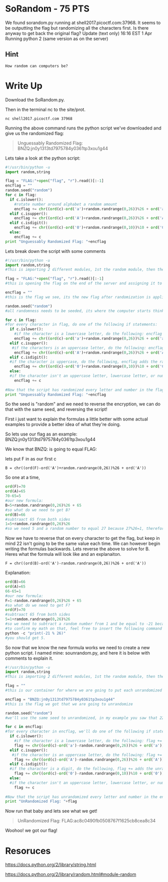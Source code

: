 # SoRandom - 75 PTS
We found sorandom.py running at shell2017.picoctf.com:37968. It seems to be outputting the flag but randomizing all the characters first. Is there anyway to get back the original flag?
Update (text only) 16:16 EST 1 Apr Running python 2 (same version as on the server)


## Hint
	How random can computers be?

# Write Up
Download the SoRandom.py.

Then in the terminal nc to the site/prot.

`nc shell2017.picoctf.com 37968`

Running the above command runs the python script we've downloaded and give us the randomized flag:

> Unguessably Randomized Flag: BNZQ:jn0y1313td7975784y0361tp3xou1g44

Lets take a look at the python script:

```python
#!/usr/bin/python -u
import random,string

flag = "FLAG:"+open("flag", "r").read()[:-1]
encflag = ""
random.seed("random")
for c in flag:
  if c.islower():
    #rotate number around alphabet a random amount
    encflag += chr((ord(c)-ord('a')+random.randrange(0,26))%26 + ord('a'))
  elif c.isupper():
    encflag += chr((ord(c)-ord('A')+random.randrange(0,26))%26 + ord('A'))
  elif c.isdigit():
    encflag += chr((ord(c)-ord('0')+random.randrange(0,10))%10 + ord('0'))
  else:
    encflag += c
print "Unguessably Randomized Flag: "+encflag
```

Lets break down the script with some comments

```python
#!/usr/bin/python -u
import random,string
#This is importing 2 different modules, 1st the random module, then the string module. Links about each module are provided in the resources sections.

flag = "FLAG:"+open("flag", "r").read()[:-1]
#this is opening the flag on the end of the server and assigning it to "flag"

encflag = ""
#this is the flag we see, its the new flag after randomization is applied to it.

random.seed("random")
#all randomness needs to be seeded, its where the computer starts thinking when it creates "radomness" true randomness does not actually exist, the computer needs a seed to start at.

for c in flag:
#for every character in flag, do one of the following if statements:
  if c.islower():
    #if the character is a lowercase letter, do the following: encflag adds the randomized character to the encflag value. in order to randomize the letter, this string (ord(c)-ord('a')) turns the letter into unicode and then subtracts 97 from it. 97 is the unicode of 'a'. random.randomrange uses the seed from above to randomly select a number between 0 and 26, then says to modulu 26 it. We then take that value and add it to 97 again, so that the unicode represents a valid lower case letter.
    encflag += chr((ord(c)-ord('a')+random.randrange(0,26))%26 + ord('a'))
  elif c.isupper():
   #if the characters is an uppercase letter, do the following: encflag adds the randomized character to the encflag value. in order to randomize the letter, this string (ord(c)-ord('A')) turns the letter into unicode and then subtracts 65 from it. 65 is the unicode of 'A'. random.randomrange uses the seed from above to randomly select a number between 0 and 26, then says to modulu 26 it. We then take that value and add it to 65 again, so that the unicode represents a valid upper case letter.
    encflag += chr((ord(c)-ord('A')+random.randrange(0,26))%26 + ord('A'))
  elif c.isdigit():
  #if the character is uppercase, do the following, encflag adds the randomized character to the encflag value. in order to randomize the number, this string (ord(c)-ord('0')) turns the number into unicode and then subtracts 48 from it. 48 is the unicode of '0'. random.randomrange uses the seed from above to randomly select a number between 0 and 10, then says to modulu 10 it. We then take that value and add it to 48 again, so that the unicode represents a valid number between 0-9.
    encflag += chr((ord(c)-ord('0')+random.randrange(0,10))%10 + ord('0'))
  else:
  #if the character isn't an uppercase letter, lowercase letter, or number, then it just adds the character to the random flag. This is good for symbols like Underscore or parenthesis. We won't have to decode these since this script isn't randomizing them.
    encflag += c
	
#Now that the script has randomized every letter and number in the flag it prints you the new random character.
print "Unguessably Randomized Flag: "+encflag
```

So the seed is "random" and we need to reverse the encryption, we can do that with the same seed, and reversing the script!

First i just want to explain the formulas a little better with some actual examples to provide a better idea of what they're doing.

So lets use our flag as an example: 
BNZQ:jn0y1313td7975784y0361tp3xou1g44

We know that BNZQ: is going to equal FLAG:

lets put F in as our first c

`B = chr((ord(F)-ord('A')+random.randrange(0,26))%26 + ord('A'))`

So one at a time, 

```python
ord(F)=70
ord(A)=65
70-65=5
#our new formula:
B=5+random.randrange(0,26)%26 + 65
#so what do we need to get B?
ord(B)=66
#subtraact 65 from both sides
1=5+ramdom.randrange(0,26)%26
#so we need 5 and a random number to equal 27 because 27%26=1, therefore our random number must be 22!
```

Now we have to reverse that on every character to get the flag, but keep in mind 22 isn't going to be the same value each time. We can however begin writing the formulas backwards. Lets reverse the above to solve for B. Heres what the formula will look like and an explanaiton.

`F = chr((ord(B)-ord('A')-random.randrange(0,26))%26 + ord('A'))`

Explanation:
```python
ord(B)=66
ord(A)=65
66-65=1
#our new formula:
F=1-random.randrange(0,26)%26 + 65
#so what do we need to get F?
ord(F)=70
#subtraact 65 from both sides
5=1+ramdom.randrange(0,26)%26
#so we need to subtract a random number from 1 and be equal to -21 because -21%26=5, therefore our random number must be 22!
#to confirm my math on that, feel free to insert the following command into your terminal:
python -c "print(-21 % 26)"
#you should get 5.
```

So now that we know the new formula works we need to create a new python script. I named mine: sounrandom.py, and here it is below with comments to explain it.

```python
#!/usr/bin/python -u
import random,string
#This is importing 2 different modules, 1st the random module, then the string module. Links about each module are provided in the resources sections.

flag = ""
#this is our container for where we are going to put each unrandomized character to create our flag.

encflag = "BNZQ:jn0y1313td7975784y0361tp3xou1g44"
#this is the flag we got that we are going to unrandomize

random.seed("random")
#we'll use the same seed to unrandomized, in my example you saw that 22 turned B to F, and also turned F to B when reversed. Because the randomness is 'seeded' we'll get the same random numbers to reverse the encryption that were used to encrypt our flag in the first place.

for c in encflag:
#for every character in encflag, we'll do one of the following if statements:
  if c.islower():
    #if the character is a lowercase letter, do the following: flag += adds the unrandomized character to the flag value. in order to unrandomize the letter, this string (ord(c)-ord('a')) turns the letter from encflag into unicode and then subtracts 97 from it. 97 is the unicode of 'a'. random.randomrange uses the seed from above to randomly select a number between 0 and 26, then says to modulu 26 it. We then take that value and add it to 97 again, so that the unicode represents a valid lower case letter. Remember we are subtracting the random value instead of adding it, to "undo" the "randomness"
    flag += chr((ord(c)-ord('a')-random.randrange(0,26))%26 + ord('a'))
  elif c.isupper():
   #if the character is an uppercase letter, do the following: flag += adds the unrandomized character to the flag value. in order to unrandomize the letter, this string (ord(c)-ord('A')) turns the letter from encflag into unicode and then subtracts 65 from it. 65 is the unicode of 'A'. random.randomrange uses the seed from above to randomly select a number between 0 and 26, then says to modulu 26 it. We then take that value and add it to 65 again, so that the unicode represents a valid lower case letter. Remember we are subtracting the random value instead of adding it, to "undo" the "randomness"
    flag += chr((ord(c)-ord('A')-random.randrange(0,26))%26 + ord('A'))
  elif c.isdigit():
  #if the character is a digit, do the following, flag += adds the unrandomized character to the flag value.. in order to randomize the number, this string (ord(c)-ord('0')) turns the number into unicode and then subtracts 48 from it. 48 is the unicode of '0'. random.randomrange uses the seed from above to randomly select a number between 0 and 10, then says to modulu 10 it. We then take that value and add it to 48 again, so that the unicode represents a valid number between 0-9. Remember we are subtracting the random value instead of adding it, to "undo" the "randomness"
    flag += chr((ord(c)-ord('0')-random.randrange(0,10))%10 + ord('0'))
  else:
  #if the character isn't an uppercase letter, lowercase letter, or number, then it just adds the character to the random flag. This is good for symbols like Underscore or parenthesis. We won't have to decode these since this script isn't randomizing them.
    flag += c
	
#Now that the script has unrandomized every letter and number in the encflag it prints you the new unrandom characters.
print "UnRandomized Flag: "+flag
```

Now run that baby and lets see what we get!

> UnRandomized Flag: FLAG:ac8c0490fb0508767f1625cb8cea8c34

Woohoo! we got our flag!


# Resoruces

https://docs.python.org/2/library/string.html

https://docs.python.org/2/library/random.html#module-random
